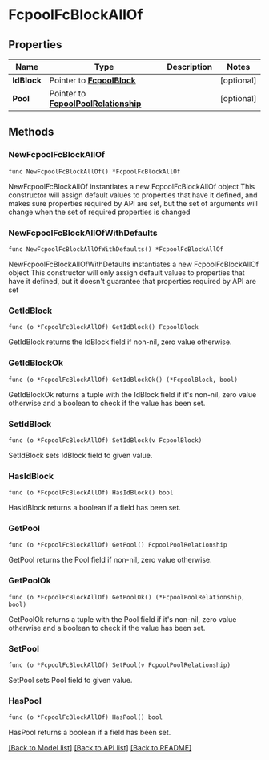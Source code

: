 # FcpoolFcBlockAllOf

## Properties

Name | Type | Description | Notes
------------ | ------------- | ------------- | -------------
**IdBlock** | Pointer to [**FcpoolBlock**](fcpool.Block.md) |  | [optional] 
**Pool** | Pointer to [**FcpoolPoolRelationship**](fcpool.Pool.Relationship.md) |  | [optional] 

## Methods

### NewFcpoolFcBlockAllOf

`func NewFcpoolFcBlockAllOf() *FcpoolFcBlockAllOf`

NewFcpoolFcBlockAllOf instantiates a new FcpoolFcBlockAllOf object
This constructor will assign default values to properties that have it defined,
and makes sure properties required by API are set, but the set of arguments
will change when the set of required properties is changed

### NewFcpoolFcBlockAllOfWithDefaults

`func NewFcpoolFcBlockAllOfWithDefaults() *FcpoolFcBlockAllOf`

NewFcpoolFcBlockAllOfWithDefaults instantiates a new FcpoolFcBlockAllOf object
This constructor will only assign default values to properties that have it defined,
but it doesn't guarantee that properties required by API are set

### GetIdBlock

`func (o *FcpoolFcBlockAllOf) GetIdBlock() FcpoolBlock`

GetIdBlock returns the IdBlock field if non-nil, zero value otherwise.

### GetIdBlockOk

`func (o *FcpoolFcBlockAllOf) GetIdBlockOk() (*FcpoolBlock, bool)`

GetIdBlockOk returns a tuple with the IdBlock field if it's non-nil, zero value otherwise
and a boolean to check if the value has been set.

### SetIdBlock

`func (o *FcpoolFcBlockAllOf) SetIdBlock(v FcpoolBlock)`

SetIdBlock sets IdBlock field to given value.

### HasIdBlock

`func (o *FcpoolFcBlockAllOf) HasIdBlock() bool`

HasIdBlock returns a boolean if a field has been set.

### GetPool

`func (o *FcpoolFcBlockAllOf) GetPool() FcpoolPoolRelationship`

GetPool returns the Pool field if non-nil, zero value otherwise.

### GetPoolOk

`func (o *FcpoolFcBlockAllOf) GetPoolOk() (*FcpoolPoolRelationship, bool)`

GetPoolOk returns a tuple with the Pool field if it's non-nil, zero value otherwise
and a boolean to check if the value has been set.

### SetPool

`func (o *FcpoolFcBlockAllOf) SetPool(v FcpoolPoolRelationship)`

SetPool sets Pool field to given value.

### HasPool

`func (o *FcpoolFcBlockAllOf) HasPool() bool`

HasPool returns a boolean if a field has been set.


[[Back to Model list]](../README.md#documentation-for-models) [[Back to API list]](../README.md#documentation-for-api-endpoints) [[Back to README]](../README.md)


